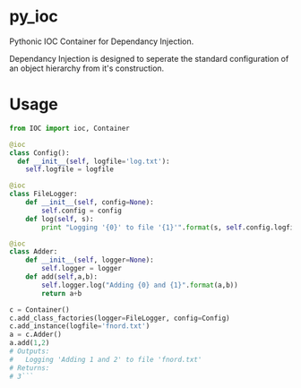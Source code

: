 py_ioc
======

Pythonic IOC Container for Dependancy Injection.

Dependancy Injection is designed to seperate the standard configuration of an object hierarchy from
it's construction. 

Usage
=====

```python
from IOC import ioc, Container

@ioc
class Config():
  def __init__(self, logfile='log.txt'):
    self.logfile = logfile

@ioc
class FileLogger:
    def __init__(self, config=None):
        self.config = config
    def log(self, s):
        print "Logging '{0}' to file '{1}'".format(s, self.config.logfile)

@ioc
class Adder:
    def __init__(self, logger=None):
        self.logger = logger
    def add(self,a,b):
        self.logger.log("Adding {0} and {1}".format(a,b))
        return a+b 

c = Container()
c.add_class_factories(logger=FileLogger, config=Config)
c.add_instance(logfile='fnord.txt')
a = c.Adder()
a.add(1,2)
# Outputs:
#   Logging 'Adding 1 and 2' to file 'fnord.txt'
# Returns:
# 3```

